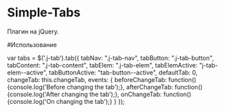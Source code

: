 # Simple-Tabs
Плагин на jQuery.

#Использование

var tabs = $('.j-tab').tab({
    tabNav: ".j-tab-nav",
    tabButton: ".j-tab-button",
    tabContent: ".j-tab-content",
    tabElem: ".j-tab-elem",
    tabElemActive: "j-tab-elem--active",
    tabButtonActive: "tab-button--active",
    defaultTab: 0,
    changeTab: this.changeTab,
    events: {
        beforeChangeTab: function(){console.log('Before changing the tab');},
        afterChangeTab: function(){console.log('After changing the tab');},
        onChangeTab: function(){console.log('On changing the tab');}
    }
});
